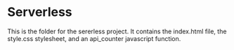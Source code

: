 # Serverless
This is the folder for the sererless project.
It contains the index.html file, the style.css stylesheet, and an api_counter javascript function.